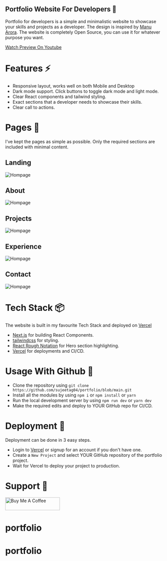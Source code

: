 ## Portfolio Website For Developers 💯


Portfolio for developers is a simple and minimalistic website to showcase your skills and projects as a developer. The design is inspired by [Manu Arora](https://manuarora.in/). The website is completely Open Source, you can use it for whatever purpose you want.

[Watch Preview On Youtube](https://youtu.be/TENBgUTzwgU)

# Features ⚡️

- Responsive layout, works well on both Mobile and Desktop
- Dark mode support. Click buttons to toggle dark mode and light mode.
- Clear React components and tailwind styling.
- Exact sections that a developer needs to showcase their skills.
- Clear call to actions.

# Pages 📝

I've kept the pages as simple as possible. Only the required sections are included with minimal content.

## Landing

![Hompage](https://github.com/sujeetag04/portfolio/blob/main/demo-images/home.png)

## About

![Hompage](https://github.com/sujeetag04/portfolio/blob/main/demo-images/about.png)

## Projects

![Hompage](https://github.com/sujeetag04/portfolio/blob/main/demo-images/projects.png)

## Experience

![Hompage](https://github.com/sujeetag04/portfolio/blob/main/demo-images/experience.png)

## Contact

![Hompage](https://github.com/sujeetag04/portfolio/blob/main/demo-images/contact.png)

# Tech Stack 📦️ 
The website is built in my favourite Tech Stack and deployed on [Vercel](https://vercel.com)

- [Next.js](https://nextjs.org) for building React Components.
- [tailwindcss](https://tailwindcss.com) for styling.
- [React Rough Notation](https://roughnotation.com) for Hero section highlighting.
- [Vercel](https://vercel.com) for deployments and CI/CD.

# Usage With Github 🔨

- Clone the repository using `git clone https://github.com/sujeetag04/portfolio/blob/main.git`
- Install all the modules by using `npm i` or `npm install` or `yarn`
- Run the local development server by using `npm run dev` or `yarn dev`
- Make the required edits and deploy to YOUR GitHub repo for CI/CD.

# Deployment 🚀

Deployment can be done in 3 easy steps.

- Login to [Vercel](https://vercel.com) or signup for an account if you don't have one.
- Create a `New Project` and select YOUR GitHub repository of the portfolio project.
- Wait for Vercel to deploy your project to production.



# Support 🎁

<a href="https://www.buymeacoffee.com/sujeetgund" target="_blank"><img src="https://cdn.buymeacoffee.com/buttons/default-orange.png" alt="Buy Me A Coffee" height="41" width="174"></a>
# portfolio
# portfolio
